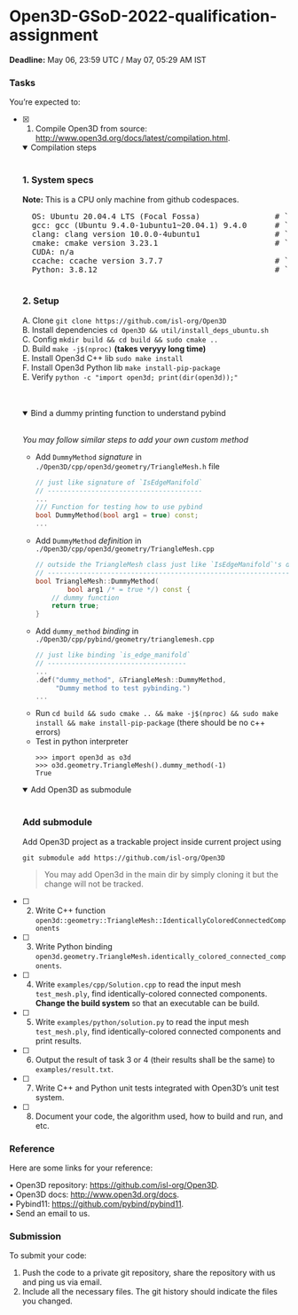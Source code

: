 # Open3D-GSoD-2022-qualification-assignment

**Deadline:** May 06, 23:59 UTC / May 07, 05:29 AM IST

### Tasks

You’re expected to:

- [x] 1. Compile Open3D from source: http://www.open3d.org/docs/latest/compilation.html.

  <details open>
  <summary>Compilation steps</summary>
    <br>

    <h3>1. System specs</h3>

    <b>Note:</b> This is a CPU only machine from github codespaces.

    <pre>
    OS: Ubuntu 20.04.4 LTS (Focal Fossa)                # `cat /etc/os-release`
    gcc: gcc (Ubuntu 9.4.0-1ubuntu1~20.04.1) 9.4.0      # `gcc --version`
    clang: clang version 10.0.0-4ubuntu1                # `clang --version`
    cmake: cmake version 3.23.1                         # `cmake --verson` after following steps from `https://apt.kitware.com/` 
    CUDA: n/a
    ccache: ccache version 3.7.7                        # `ccache --version` after `sudo apt install ccache` (CPU Only)
    Python: 3.8.12                                      # `python --version`
    </pre>


    <h3>2. Setup</h3>
    
    A. Clone `git clone https://github.com/isl-org/Open3D`</br>
    B. Install dependencies `cd Open3D && util/install_deps_ubuntu.sh`</br>
    C. Config `mkdir build && cd build && sudo cmake ..`</br>
    D. Build `make -j$(nproc)` <b>(takes veryyy long time)</b></br>
    E. Install Open3d C++ lib `sudo make install`</br>
    F. Install Open3d Python lib `make install-pip-package`</br>
    E. Verify `python -c "import open3d; print(dir(open3d));"`</br>

    </br>
    </br>

  </details>

  <details open>
  <summary>Bind a dummy printing function to understand pybind</summary>
    <br>    

    <i>You may follow similar steps to add your own custom method</i>

    - Add `DummyMethod` *signature* in `./Open3D/cpp/open3d/geometry/TriangleMesh.h` file<br>
      ```c++
      // just like signature of `IsEdgeManifold` 
      // ---------------------------------------
      ...
      /// Function for testing how to use pybind
      bool DummyMethod(bool arg1 = true) const;
      ...
      ```
    - Add `DummyMethod` *definition* in `./Open3D/cpp/open3d/geometry/TriangleMesh.cpp`<br>
      ```c++
      // outside the TriangleMesh class just like `IsEdgeManifold`'s definition
      // ----------------------------------------------------------------------
      bool TriangleMesh::DummyMethod(
              bool arg1 /* = true */) const {
          // dummy function
          return true;
      }
      ```
    - Add `dummy_method` *binding* in `./Open3D/cpp/pybind/geometry/trianglemesh.cpp`<br> 
      ```c++
      // just like binding `is_edge_manifold`
      // -----------------------------------
      ...
      .def("dummy_method", &TriangleMesh::DummyMethod,
           "Dummy method to test pybinding.")
      ...

      ```
    - Run `cd build && sudo cmake .. && make -j$(nproc) && sudo make install && make install-pip-package` (there should be no c++ errors)<br>
    - Test in python interpreter<br>
      ```
      >>> import open3d as o3d
      >>> o3d.geometry.TriangleMesh().dummy_method(-1)
      True
      ```
  </details>

  <details open>
  <summary>Add Open3D as submodule</summary>
    <br>    

    ### Add submodule

    Add Open3D project as a trackable project inside current project using
    ```shell
    git submodule add https://github.com/isl-org/Open3D
    ```

    > You may add Open3d in the main dir by simply cloning it but the change will not be tracked.

  </details>


- [ ] 2. Write C++ function `open3d::geometry::TriangleMesh::IdenticallyColoredConnectedComponents`
- [ ] 3. Write Python binding `open3d.geometry.TriangleMesh.identically_colored_connected_components`.
- [ ] 4. Write `examples/cpp/Solution.cpp` to read the input mesh `test_mesh.ply`, find identically-colored connected components. **Change the build system** so that an executable can be build.
- [ ] 5. Write `examples/python/solution.py` to read the input mesh `test_mesh.ply`, find identically-colored connected components and print results.
- [ ] 6. Output the result of task 3 or 4 (their results shall be the same) to `examples/result.txt`.
- [ ] 7. Write C++ and Python unit tests integrated with Open3D’s unit test system.
- [ ] 8. Document your code, the algorithm used, how to build and run, and etc.

### Reference
Here are some links for your reference:

• Open3D repository: https://github.com/isl-org/Open3D. <br/>
• Open3D docs: http://www.open3d.org/docs. <br/>
• Pybind11: https://github.com/pybind/pybind11. <br/>
• Send an email to us. <br/>

### Submission

To submit your code:

1. Push the code to a private git repository, share the repository with us and ping us via email.<br/>
2. Include all the necessary files. The git history should indicate the files you changed.<br/>
